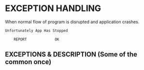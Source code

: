 # EXCEPTION HANDLING
When normal flow of program is disrupted and application crashes.
```dart
Unfortunately App Has Stopped

    REPORT             OK
```
## EXCEPTIONS & DESCRIPTION (Some of the common once)
